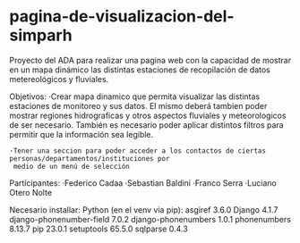 # pagina-de-visualizacion-del-simparh
Proyecto del ADA para realizar una pagina web con la capacidad de mostrar en un mapa dinámico las distintas
estaciones de recopilación de datos metereológicos y fluviales. 

Objetivos:
	·Crear mapa dinamico que permita visualizar las distintas estaciones de monitoreo y sus datos.
	El mismo deberá tambien poder mostrar regiones hidrograficas y otros aspectos fluviales y meteorologicos
	de ser necesario. También es necesario poder aplicar distintos filtros para permitir que la información sea
	legible.
	
	·Tener una seccion para poder acceder a los contactos de ciertas personas/departamentos/instituciones por
	 medio de un menú de selección

Participantes:
	·Federico Cadaa
	·Sebastian Baldini
	·Franco Serra
	·Luciano Otero Nolte

Necesario installar:
	Python
	(en el venv via pip):
		asgiref                  3.6.0
		Django                   4.1.7
		django-phonenumber-field 7.0.2
		django-phonenumbers      1.0.1
		phonenumbers             8.13.7
		pip                      23.0.1
		setuptools               65.5.0
		sqlparse                 0.4.3

